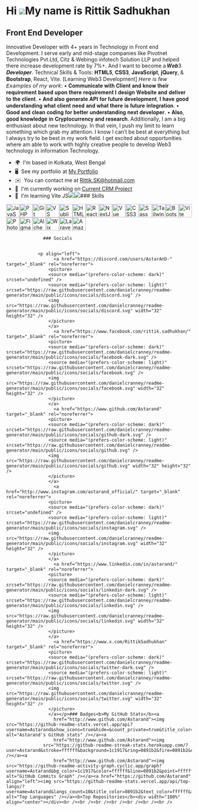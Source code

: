 Hi ![](https://user-images.githubusercontent.com/18350557/176309783-0785949b-9127-417c-8b55-ab5a4333674e.gif)My name is Rittik Sadhukhan
========================================================================================================================================

Front End Developer
-------------------

Innovative Developer with 4+ years in Technology in Front end Development. I serve early and mid-stage companies like Pivotnet Technologies Pvt.Ltd, Citz & Webingo infotech Solution LLP and helped there increase development rate by 7%+. And I want to become a 𝑾𝒆𝒃3 𝑫𝒆𝒗𝒆𝒍𝒐𝒑𝒆𝒓. Technical Skills & Tools: 𝐇𝐓𝐌𝐋𝟓, 𝐂𝐒𝐒𝟑, 𝐉𝐚𝐯𝐚𝐒𝐜𝐫𝐢𝐩𝐭, 𝐣𝐐𝐮𝐞𝐫𝐲, & 𝐁𝐨𝐨𝐭𝐬𝐭𝐫𝐚𝐩, React, Vite. \[Learning Web3 Development\] 𝘏𝘦𝘳𝘦 𝘪𝘴 𝘧𝘦𝘸 𝘌𝘹𝘢𝘮𝘱𝘭𝘦𝘴 𝘰𝘧 𝘮𝘺 𝘸𝘰𝘳𝘬: • 𝐂𝐨𝐦𝐦𝐮𝐧𝐢𝐜𝐚𝐭𝐞 𝐰𝐢𝐭𝐡 𝐂𝐥𝐢𝐞𝐧𝐭 𝐚𝐧𝐝 𝐤𝐧𝐨𝐰 𝐭𝐡𝐞𝐢𝐫 𝐫𝐞𝐪𝐮𝐢𝐫𝐞𝐦𝐞𝐧𝐭 𝐛𝐚𝐬𝐞𝐝 𝐮𝐩𝐨𝐧 𝐭𝐡𝐞𝐫𝐞 𝐫𝐞𝐪𝐮𝐢𝐫𝐞𝐦𝐞𝐧𝐭 𝐈 𝐝𝐞𝐬𝐢𝐠𝐧 𝐖𝐞𝐛𝐬𝐢𝐭𝐞 𝐚𝐧𝐝 𝐝𝐞𝐥𝐢𝐯𝐞𝐫 𝐭𝐨 𝐭𝐡𝐞 𝐜𝐥𝐢𝐞𝐧𝐭. • 𝐀𝐧𝐝 𝐚𝐥𝐬𝐨 𝐠𝐞𝐧𝐞𝐫𝐚𝐭𝐞 𝐀𝐏𝐈 𝐟𝐨𝐫 𝐟𝐮𝐭𝐮𝐫𝐞 𝐝𝐞𝐯𝐞𝐥𝐨𝐩𝐦𝐞𝐧𝐭, 𝐈 𝐡𝐚𝐯𝐞 𝐠𝐨𝐨𝐝 𝐮𝐧𝐝𝐞𝐫𝐬𝐭𝐚𝐧𝐝𝐢𝐧𝐠 𝐰𝐡𝐚𝐭 𝐜𝐥𝐢𝐞𝐧𝐭 𝐧𝐞𝐞𝐝 𝐚𝐧𝐝 𝐰𝐡𝐚𝐭 𝐭𝐡𝐞𝐫𝐞 𝐢𝐬 𝐟𝐮𝐭𝐮𝐫𝐞 𝐢𝐧𝐭𝐞𝐠𝐫𝐚𝐭𝐢𝐨𝐧. • 𝐆𝐨𝐨𝐝 𝐚𝐧𝐝 𝐜𝐥𝐞𝐚𝐧 𝐜𝐨𝐝𝐢𝐧𝐠 𝐟𝐨𝐫 𝐛𝐞𝐭𝐭𝐞𝐫 𝐮𝐧𝐝𝐞𝐫𝐬𝐭𝐚𝐧𝐝𝐢𝐧𝐠 𝐧𝐞𝐱𝐭 𝐝𝐞𝐯𝐞𝐥𝐨𝐩𝐞𝐫. • 𝐀𝐥𝐬𝐨, 𝐠𝐨𝐨𝐝 𝐤𝐧𝐨𝐰𝐥𝐞𝐝𝐠𝐞 𝐢𝐧 𝐂𝐫𝐲𝐩𝐭𝐨𝐜𝐮𝐫𝐫𝐞𝐧𝐜𝐲 𝐚𝐧𝐝 𝐫𝐞𝐬𝐞𝐚𝐫𝐜𝐡. Additionally, I am a big enthusiast about new technology. In that vein, I push my limit to learn something which grab my attention. I know I can’t be best at everything but I always try to be best in my work field. I get excited about opportunities where am able to work with highly creative people to develop Web3 technology in information Technology.

*   🌍  I'm based in Kolkata, West Bengal
*   🖥️  See my portfolio at [My Portfolio](http://frontendrittik.site/)
*   ✉️  You can contact me at [Rittik.SK@hotmail.com](mailto:Rittik.SK@hotmail.com)
*   🚀  I'm currently working on [Current CRM Project](http://ongoingprojectdisplay.online/e-cashbook/)
*   🧠  I'm learning Vite JS<a href="https://www.github.com/Astarand" target="_blank" rel="noreferrer"><img
                  src="https://img.shields.io/github/followers/Astarand?logo=github&style=for-the-badge&color=0891b2&labelColor=1c1917" /></a><a href="https://www.x.com/RittikSadhukhan" target="_blank" rel="noreferrer"><img
                  src="https://img.shields.io/twitter/follow/RittikSadhukhan?logo=twitter&style=for-the-badge&color=0891b2&labelColor=1c1917"
                /></a>### Skills 
<p align="left">
<a href="https://developer.mozilla.org/en-US/docs/Web/JavaScript" target="_blank" rel="noreferrer"><img src="https://raw.githubusercontent.com/danielcranney/readme-generator/main/public/icons/skills/javascript-colored.svg" width="36" height="36" alt="JavaScript" /></a><a href="https://www.php.net/" target="_blank" rel="noreferrer"><img src="https://raw.githubusercontent.com/danielcranney/readme-generator/main/public/icons/skills/php-colored.svg" width="36" height="36" alt="PHP" /></a><a href="https://git-scm.com/" target="_blank" rel="noreferrer"><img src="https://raw.githubusercontent.com/danielcranney/readme-generator/main/public/icons/skills/git-colored.svg" width="36" height="36" alt="Git" /></a><a href="https://www.visualstudiocode.com" target="_blank" rel="noreferrer"><img src="https://raw.githubusercontent.com/danielcranney/readme-generator/main/public/icons/skills/visualstudiocode.svg" width="36" height="36" alt="VS Code" /></a><a href="https://www.sublimetext.com/index2" target="_blank" rel="noreferrer"><img src="https://raw.githubusercontent.com/danielcranney/readme-generator/main/public/icons/skills/sublimetext.svg" width="36" height="36" alt="Sublime Text" /></a><a href="https://developer.mozilla.org/en-US/docs/Glossary/HTML5" target="_blank" rel="noreferrer"><img src="https://raw.githubusercontent.com/danielcranney/readme-generator/main/public/icons/skills/html5-colored.svg" width="36" height="36" alt="HTML5" /></a><a href="https://reactjs.org/" target="_blank" rel="noreferrer"><img src="https://raw.githubusercontent.com/danielcranney/readme-generator/main/public/icons/skills/react-colored.svg" width="36" height="36" alt="React" /></a><a href="https://nextjs.org/docs" target="_blank" rel="noreferrer"><img src="https://raw.githubusercontent.com/danielcranney/readme-generator/main/public/icons/skills/nextjs-colored.svg" width="36" height="36" alt="NextJs" /></a><a href="https://vuejs.org/" target="_blank" rel="noreferrer"><img src="https://raw.githubusercontent.com/danielcranney/readme-generator/main/public/icons/skills/vuejs-colored.svg" width="36" height="36" alt="Vue" /></a><a href="https://www.w3.org/TR/CSS/#css" target="_blank" rel="noreferrer"><img src="https://raw.githubusercontent.com/danielcranney/readme-generator/main/public/icons/skills/css3-colored.svg" width="36" height="36" alt="CSS3" /></a><a href="https://sass-lang.com/" target="_blank" rel="noreferrer"><img src="https://raw.githubusercontent.com/danielcranney/readme-generator/main/public/icons/skills/sass-colored.svg" width="36" height="36" alt="Sass" /></a><a href="https://tailwindcss.com/" target="_blank" rel="noreferrer"><img src="https://raw.githubusercontent.com/danielcranney/readme-generator/main/public/icons/skills/tailwindcss-colored.svg" width="36" height="36" alt="TailwindCSS" /></a><a href="https://getbootstrap.com/" target="_blank" rel="noreferrer"><img src="https://raw.githubusercontent.com/danielcranney/readme-generator/main/public/icons/skills/bootstrap-colored.svg" width="36" height="36" alt="Bootstrap" /></a><a href="https://vitejs.dev/" target="_blank" rel="noreferrer"><img src="https://raw.githubusercontent.com/danielcranney/readme-generator/main/public/icons/skills/vite-colored.svg" width="36" height="36" alt="Vite" /></a><a href="https://www.adobe.com/uk/products/photoshop.html" target="_blank" rel="noreferrer"><img src="https://raw.githubusercontent.com/danielcranney/readme-generator/main/public/icons/skills/photoshop-colored.svg" width="36" height="36" alt="Photoshop" /></a><a href="https://www.figma.com/" target="_blank" rel="noreferrer"><img src="https://raw.githubusercontent.com/danielcranney/readme-generator/main/public/icons/skills/figma-colored.svg" width="36" height="36" alt="Figma" /></a><a href="https://docs.alchemy.com/alchemy/documentation/alchemy-web3" target="_blank" rel="noreferrer"><img src="https://raw.githubusercontent.com/danielcranney/readme-generator/main/public/icons/skills/alchemy-colored.svg" width="36" height="36" alt="Alchemy" /></a><a href="https://wix.com" target="_blank" rel="noreferrer"><img src="https://raw.githubusercontent.com/danielcranney/readme-generator/main/public/icons/skills/wix-colored.svg" width="36" height="36" alt="Wix" /></a><a href="https://laravel.com/" target="_blank" rel="noreferrer"><img src="https://raw.githubusercontent.com/danielcranney/readme-generator/main/public/icons/skills/laravel-colored.svg" width="36" height="36" alt="Laravel" /></a><a href="https://aws.amazon.com" target="_blank" rel="noreferrer"><img src="https://raw.githubusercontent.com/danielcranney/readme-generator/main/public/icons/skills/aws-colored.svg" width="36" height="36" alt="Amazon Web Services" /></a>
                    </p>
                    
                  ### Socials
                  
                  
                <p align="left">
                      <a href="https://discord.com/users/AstarAnD-" target="_blank" rel="noreferrer">
                    <picture>
                    <source media="(prefers-color-scheme: dark)" srcset="undefined" />
                    <source media="(prefers-color-scheme: light)" srcset="https://raw.githubusercontent.com/danielcranney/readme-generator/main/public/icons/socials/discord.svg" />
                    <img src="https://raw.githubusercontent.com/danielcranney/readme-generator/main/public/icons/socials/discord.svg" width="32" height="32" />
                    </picture>
                    </a>
                      <a href="https://www.facebook.com/rittik.sadhukhan/" target="_blank" rel="noreferrer">
                    <picture>
                    <source media="(prefers-color-scheme: dark)" srcset="https://raw.githubusercontent.com/danielcranney/readme-generator/main/public/icons/socials/facebook-dark.svg" />
                    <source media="(prefers-color-scheme: light)" srcset="https://raw.githubusercontent.com/danielcranney/readme-generator/main/public/icons/socials/facebook.svg" />
                    <img src="https://raw.githubusercontent.com/danielcranney/readme-generator/main/public/icons/socials/facebook.svg" width="32" height="32" />
                    </picture>
                    </a>
                      <a href="https://www.github.com/Astarand" target="_blank" rel="noreferrer">
                    <picture>
                    <source media="(prefers-color-scheme: dark)" srcset="https://raw.githubusercontent.com/danielcranney/readme-generator/main/public/icons/socials/github-dark.svg" />
                    <source media="(prefers-color-scheme: light)" srcset="https://raw.githubusercontent.com/danielcranney/readme-generator/main/public/icons/socials/github.svg" />
                    <img src="https://raw.githubusercontent.com/danielcranney/readme-generator/main/public/icons/socials/github.svg" width="32" height="32" />
                    </picture>
                    </a>
                      <a href="http://www.instagram.com/astarand_official/" target="_blank" rel="noreferrer">
                    <picture>
                    <source media="(prefers-color-scheme: dark)" srcset="undefined" />
                    <source media="(prefers-color-scheme: light)" srcset="https://raw.githubusercontent.com/danielcranney/readme-generator/main/public/icons/socials/instagram.svg" />
                    <img src="https://raw.githubusercontent.com/danielcranney/readme-generator/main/public/icons/socials/instagram.svg" width="32" height="32" />
                    </picture>
                    </a>
                      <a href="https://www.linkedin.com/in/astarand/" target="_blank" rel="noreferrer">
                    <picture>
                    <source media="(prefers-color-scheme: dark)" srcset="https://raw.githubusercontent.com/danielcranney/readme-generator/main/public/icons/socials/linkedin-dark.svg" />
                    <source media="(prefers-color-scheme: light)" srcset="https://raw.githubusercontent.com/danielcranney/readme-generator/main/public/icons/socials/linkedin.svg" />
                    <img src="https://raw.githubusercontent.com/danielcranney/readme-generator/main/public/icons/socials/linkedin.svg" width="32" height="32" />
                    </picture>
                    </a>
                      <a href="https://www.x.com/RittikSadhukhan" target="_blank" rel="noreferrer">
                    <picture>
                    <source media="(prefers-color-scheme: dark)" srcset="https://raw.githubusercontent.com/danielcranney/readme-generator/main/public/icons/socials/twitter-dark.svg" />
                    <source media="(prefers-color-scheme: light)" srcset="https://raw.githubusercontent.com/danielcranney/readme-generator/main/public/icons/socials/twitter.svg" />
                    <img src="https://raw.githubusercontent.com/danielcranney/readme-generator/main/public/icons/socials/twitter.svg" width="32" height="32" />
                    </picture>
                    </a></p>### Badges<b>My GitHub Stats</b><a
                      href="http://www.github.com/Astarand"><img src="https://github-readme-stats.vercel.app/api?username=Astarand&show_icons=true&hide=&count_private=true&title_color=0891b2&text_color=ffffff&icon_color=0891b2&bg_color=1c1917&hide_border=true&show_icons=true" alt="Astarand's GitHub stats" /></a><a
                      href="http://www.github.com/Astarand"><img
                  src="https://github-readme-streak-stats.herokuapp.com/?user=Astarand&stroke=ffffff&background=1c1917&ring=0891b2&fire=0891b2&currStreakNum=ffffff&currStreakLabel=0891b2&sideNums=ffffff&sideLabels=ffffff&dates=ffffff&hide_border=true" /></a><a
                      href="http://www.github.com/Astarand"><img src="https://github-readme-activity-graph.cyclic.app/graph?username=Astarand&bg_color=1c1917&color=ffffff&line=0891b2&point=ffffff&area_color=1c1917&area=true&hide_border=true&custom_title=GitHub%20Commits%20Graph" alt="GitHub Commits Graph" /></a><a href="https://github.com/Astarand" align="left"><img src="https://github-readme-stats.vercel.app/api/top-langs/?username=Astarand&langs_count=10&title_color=0891b2&text_color=ffffff&icon_color=0891b2&bg_color=1c1917&hide_border=true&locale=en&custom_title=Top%20%Languages" alt="Top Languages" /></a><b>Top Repositories</b><div width="100%" align="center"></div><br /><br /><br /><br /><br /><br /><br />
